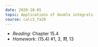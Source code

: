 ```yaml
---
date: 2020-10-05
topic: Applications of double integrals
course: calc3_fa20
---
```


- *Reading*: Chapter 15.4
- *Homework*: (15.4) #1, 3, ***11***, 13


